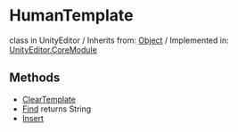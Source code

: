 # HumanTemplate
class in UnityEditor
 / Inherits from: <a href="https://docs.unity3d.com/6000.2/Documentation/ScriptReference/Object.html">Object</a> / Implemented in: <a href="https://docs.unity3d.com/6000.2/Documentation/ScriptReference/UnityEditor.CoreModule.html">UnityEditor.CoreModule</a>

## Methods
- <a href="https://docs.unity3d.com/6000.2/Documentation/ScriptReference/HumanTemplate.ClearTemplate.html">ClearTemplate</a>
- <a href="https://docs.unity3d.com/6000.2/Documentation/ScriptReference/HumanTemplate.Find.html">Find</a> returns String
- <a href="https://docs.unity3d.com/6000.2/Documentation/ScriptReference/HumanTemplate.Insert.html">Insert</a>
